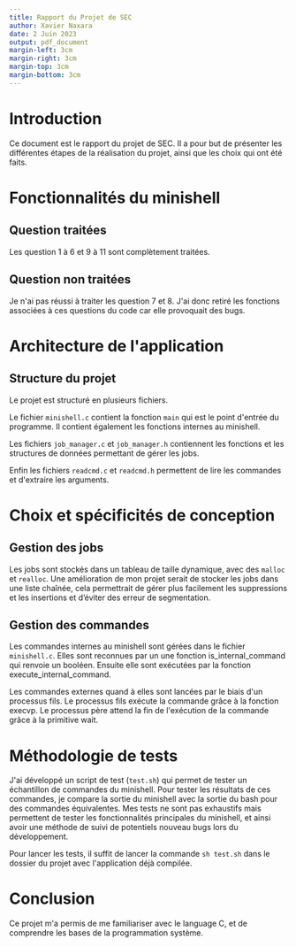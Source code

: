 ```yaml
---
title: Rapport du Projet de SEC
author: Xavier Naxara
date: 2 Juin 2023
output: pdf_document
margin-left: 3cm
margin-right: 3cm
margin-top: 3cm
margin-bottom: 3cm
---
```


# Introduction

Ce document est le rapport du projet de SEC. Il a pour but de présenter les
différentes étapes de la réalisation du projet, ainsi que les choix qui ont été
faits.

# Fonctionnalités du minishell

## Question traitées

Les question 1 à 6 et 9 à 11 sont complètement traitées.

## Question non traitées

Je n'ai pas réussi à traiter les question 7 et 8. J'ai donc retiré les fonctions 
associées à ces questions du code car elle provoquait des bugs.

# Architecture de l'application

## Structure du projet

Le projet est structuré en plusieurs fichiers. 

Le fichier `minishell.c` contient la fonction `main` qui est le point d'entrée
du programme. Il contient également les fonctions internes au minishell.

Les fichiers `job_manager.c` et `job_manager.h` contiennent les fonctions et les
structures de données permettant de gérer les jobs. 

Enfin les fichiers `readcmd.c` et `readcmd.h` permettent de lire les commandes 
et d'extraire les arguments.

# Choix et spécificités de conception

## Gestion des jobs

Les jobs sont stockés dans un tableau de taille dynamique, avec des `malloc` et
`realloc`.
Une amélioration de mon projet serait de stocker les jobs dans une liste chaînée, cela
permettrait de gérer plus facilement les suppressions et les insertions et d’éviter des
erreur de segmentation.

## Gestion des commandes

Les commandes internes au minishell sont gérées dans le fichier `minishell.c`. Elles sont reconnues
par un une fonction is_internal_command qui renvoie un booléen. Ensuite elle sont exécutées par la fonction
execute_internal_command.

Les commandes externes quand à elles sont lancées par le biais d'un processus fils. Le processus fils exécute
la commande grâce à la fonction execvp. Le processus père attend la fin de l'exécution de la commande grâce à la
primitive wait.

# Méthodologie de tests

J'ai développé un script de test (`test.sh`) qui permet de tester un échantillon de commandes du minishell. 
Pour tester les résultats de ces commandes, je compare la sortie du minishell avec la sortie du bash pour des 
commandes équivalentes.
Mes tests ne sont pas exhaustifs mais permettent de tester les fonctionnalités principales du minishell, et ainsi 
avoir une méthode de suivi de potentiels nouveau bugs lors du développement.

Pour lancer les tests, il suffit de lancer la commande `sh test.sh` dans le dossier du projet avec l'application déjà compilée.

# Conclusion

Ce projet m'a permis de me familiariser avec le language C, et de comprendre les bases de la programmation système.